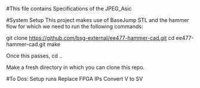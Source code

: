 #This file contains Specifications of the JPEG_Asic


#System Setup
This project makes use of BaseJump STL and the hammer flow for which we need to run the following commands:

git clone https://github.com/bsg-external/ee477-hammer-cad.git
cd ee477-hammer-cad.git
make

Once this passes,
cd ..

Make a fresh directory <YOURDIR> in which you can clone this repo.



#To Dos:
Setup runs
Replace FPGA IPs
Convert V to SV
